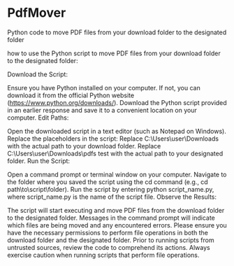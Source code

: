 # PdfMover
Python code to move PDF files from your download folder to the designated folder

how to use the Python script to move PDF files from your download folder to the designated folder:

Download the Script:

Ensure you have Python installed on your computer. If not, you can download it from the official Python website (https://www.python.org/downloads/).
Download the Python script provided in an earlier response and save it to a convenient location on your computer.
Edit Paths:

Open the downloaded script in a text editor (such as Notepad on Windows).
Replace the placeholders in the script:
Replace C:\Users\user\Downloads with the actual path to your download folder.
Replace C:\Users\user\Downloads\pdfs test with the actual path to your designated folder.
Run the Script:

Open a command prompt or terminal window on your computer.
Navigate to the folder where you saved the script using the cd command (e.g., cd path\to\script\folder).
Run the script by entering python script_name.py, where script_name.py is the name of the script file.
Observe the Results:

The script will start executing and move PDF files from the download folder to the designated folder.
Messages in the command prompt will indicate which files are being moved and any encountered errors.
Please ensure you have the necessary permissions to perform file operations in both the download folder and the designated folder. Prior to running scripts from untrusted sources, review the code to comprehend its actions. Always exercise caution when running scripts that perform file operations.
